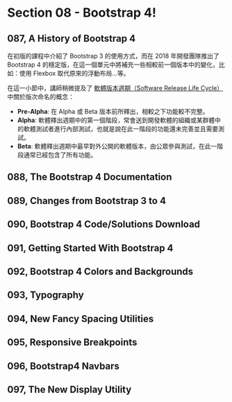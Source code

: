 # Section 08 - Bootstrap 4!

## 087, A History of Bootstrap 4

在初版的課程中介紹了 Bootstrap 3 的使用方式，而在 2018 年開發團隊推出了 Bootstrap 4 的穩定版，在這一個單元中將補充一些相較前一個版本中的變化，比如：使用 Flexbox 取代原來的浮動布局…等。

在這一小節中，講師稍微提及了 [軟體版本週期（Software Release Life Cycle）](https://en.wikipedia.org/wiki/Software_release_life_cycle) 中關於版次命名的概念：

- **Pre-Alpha**: 在 Alpha 或 Beta 版本前所釋出，相較之下功能較不完整。
- **Alpha**: 軟體釋出週期中的第一個階段，常會送到開發軟體的組織或某群體中的軟體測試者進行內部測試，也就是說在此一階段的功能還未完善並且需要測試。
- **Beta**: 軟體釋出週期中最早對外公開的軟體版本，由公眾參與測試，在此一階段通常已經包含了所有功能。

## 088, The Bootstrap 4 Documentation

## 089, Changes from Bootstrap 3 to 4

## 090, Bootstrap 4 Code/Solutions Download

## 091, Getting Started With Bootstrap 4

## 092, Bootstrap 4 Colors and Backgrounds

## 093, Typography

## 094, New Fancy Spacing Utilities

## 095, Responsive Breakpoints

## 096, Bootstrap4 Navbars

## 097, The New Display Utility

